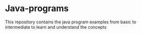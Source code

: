 # Java-programs
This repository contains the java program examples from basic to intermediate to learn and understand the concepts 
